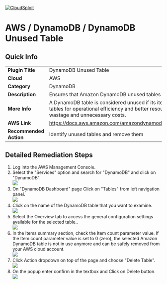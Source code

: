 [![CloudSploit](https://cloudsploit.com/img/logo-new-big-text-100.png "CloudSploit")](https://cloudsploit.com)

# AWS / DynamoDB / DynamoDB Unused Table

## Quick Info

| | |
|-|-|
| **Plugin Title** | DynamoDB Unused Table |
| **Cloud** | AWS |
| **Category** | DynamoDB |
| **Description** | Ensures that Amazon DynamoDB unused tables are removed. |
| **More Info** | A DynamoDB table is considered unused if its item count is zero. As a best practice, delete unused tables for operational efficiency and better resource management. This will also prevent resource wastage and unnecessary costs. |
| **AWS Link** | https://docs.aws.amazon.com/amazondynamodb/latest/developerguide/WorkingWithTables.Basics.html |
| **Recommended Action** | Identify unused tables and remove them |

## Detailed Remediation Steps 
1. Log into the AWS Management Console.
2. Select the "Services" option and search for "DynamoDB" and click on "DynamoDB".</br> <img src="/resources/aws/dynamodb-unused-table/step2.png"/>
3. On "DynamoDB Dashboard" page Click on "Tables" from left navigation panel.</br> <img src="/resources/aws/dynamodb-unused-table/step3.png"/>
4. Click on the name of the DynamoDB table that you want to examine.</br> <img src="/resources/aws/dynamodb-unused-table/step4.png"/>
5. Select the Overview tab to access the general configuration settings available for the selected table..</br> <img src="/resources/aws/dynamodb-unused-table/step5.png"/>
6. In the Items summary section, check the Item count parameter value. If the Item count parameter value is set to 0 (zero), the selected Amazon DynamoDB table is not in use anymore and can be safely removed from your AWS cloud account.</br> <img src="/resources/aws/dynamodb-unused-table/step6.png"/>
7. Click Action dropdown on top of the page and choose "Delete Table".</br> <img src="/resources/aws/dynamodb-unused-table/step7.png"/> 
8. On the popup enter confirm in the textbox and Click on Delete button.</br> <img src="/resources/aws/dynamodb-unused-table/step8.png"/> 



